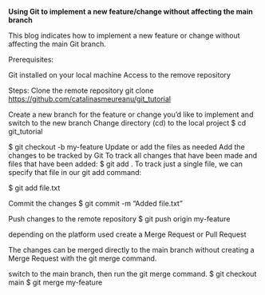 
**Using Git to implement a new feature/change without affecting the main branch**

This blog indicates how to implement a new feature or change without affecting the main Git branch.

Prerequisites:  

Git installed on your local machine
Access to the remove repository

Steps:
Clone the remote repository
 git clone https://github.com/catalinasmeureanu/git_tutorial

Create a new branch for the feature or change you’d like to implement and switch to the new branch
Change directory (cd) to the local project
$  cd git_tutorial

$ git checkout -b my-feature
Update or add the files as needed
Add the changes to be tracked by Git
To track all changes that have been made and files that have been added:
$ git add .
To track just a single file, we can specify that file in our git add command:

$ git add file.txt

Commit the changes
$ git commit -m “Added file.txt”

Push changes to the remote repository
$ git push origin my-feature

depending on the platform used create a Merge Request or Pull Request

The changes can be merged directly to the main branch without creating a Merge Request with the git merge command.

 switch to the main branch, then run the git merge command.
$ git checkout main
$ git merge my-feature

